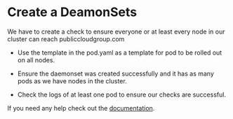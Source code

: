 # Create a DeamonSets

We have to create a check to ensure everyone or at least every node in our cluster can reach publiccloudgroup.com

- Use the template in the pod.yaml as a template for pod to be rolled out on all nodes.

- Ensure the daemonset was created successfully and it has as many pods as we have nodes in the cluster.

- Check the logs of at least one pod to ensure our checks are successful.

If you need any help check out the [documentation](https://kubernetes.io/docs/concepts/workloads/controllers/daemonset/).
